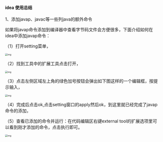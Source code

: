 ####   idea 使用总结

1、添加javap、javac等一些列java的额外命令

如果将javap命令添加到编译器中查看字节码文件会方便很多，下面介绍如何在idea中添加javap命令：

（1）打开setting菜单，

<img src="https://img-blog.csdn.net/20180323135031544?watermark/2/text/aHR0cHM6Ly9ibG9nLmNzZG4ubmV0L25ldzExMTExMTE=/font/5a6L5L2T/fontsize/400/fill/I0JBQkFCMA==/dissolve/70" alt="img" style="zoom: 50%;" />



（2）找到工具中的扩展工具点击打开，

<img src="https://img-blog.csdn.net/20180323135151389?watermark/2/text/aHR0cHM6Ly9ibG9nLmNzZG4ubmV0L25ldzExMTExMTE=/font/5a6L5L2T/fontsize/400/fill/I0JBQkFCMA==/dissolve/70" alt="img" style="zoom:50%;" />



（3）点击左侧区域左上角的绿色加号按钮会弹出如下图这样的一个编辑框，按提示输入，

<img src="https://img-blog.csdn.net/20180323140005292?watermark/2/text/aHR0cHM6Ly9ibG9nLmNzZG4ubmV0L25ldzExMTExMTE=/font/5a6L5L2T/fontsize/400/fill/I0JBQkFCMA==/dissolve/70" alt="img" style="zoom:50%;" />

（4）完成后点击ok,点击setting窗口的apply然后ok，到这里就已经完成了javap命令的添加，

（5）查看已添加的命令并运行：在代码编辑区右键external tool的扩展选项里可以看到刚才添加的命令，点击执行即可。

<img src="https://img-blog.csdn.net/20180323140425959?watermark/2/text/aHR0cHM6Ly9ibG9nLmNzZG4ubmV0L25ldzExMTExMTE=/font/5a6L5L2T/fontsize/400/fill/I0JBQkFCMA==/dissolve/70" alt="img" style="zoom: 50%;" />
